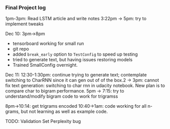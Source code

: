 ### Final Project log
1pm-3pm: Read LSTM article and write notes
3:22pm -> 5pm: try to implement tweaks

Dec 10: 3pm->8pm
- tensorboard working for small run
- git repo
- added `break_early` option to `TestConfig` to speed up testing
- tried to generate text, but having issues restoring models
- Trained SmallConfig overnight. 

Dec 11:
12:30-1:30pm: continue trying to generate text; contemplate switching to CharRNN since it can gen out of of the box.2 -> 3pm: cannot fix text generation: switching to char rnn in udacity notebook. New plan is to 
compare char to bigram performance.
5pm -> 7:15: try to understand/modify bigram code to work for trigramss

8pm->10:14: get trigrams encoded
10:40->1am: code working for all n-grams, but not learning as well as example code.

TODO: Validation Set Perplexity bug
